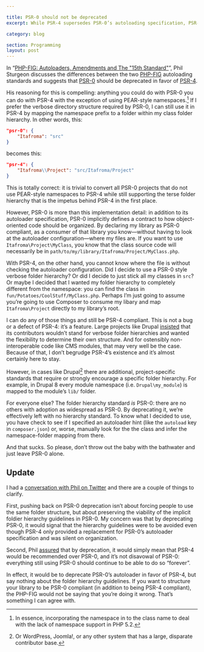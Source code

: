 ```yaml
---

title: PSR-0 should not be deprecated
excerpt: While PSR-4 supersedes PSR-0’s autoloading specification, PSR-0’s folder hierarchy requirements still have value and should not be thrown away.

category: blog

section: Programming
layout: post
---
```


In “[PHP-FIG: Autoloaders, Amendments and The "15th Standard"][1]”, Phil Sturgeon discusses the differences between the two [PHP-FIG][2] autoloading standards and suggests that [PSR-0][3] should be deprecated in favor of [PSR-4][4].

His reasoning for this is compelling: anything you could do with PSR-0 you can do with PSR-4 with the exception of using PEAR-style namespaces.[^1] If I prefer the verbose directory structure required by PSR-0, I can still use it in PSR-4 by mapping the namespace prefix to a folder within my class folder hierarchy. In other words, this:

```json
"psr-0": {
    "Itafroma": "src"
}
```

becomes this:

```json
"psr-4": {
    "Itafroma\\Project": "src/Itafroma/Project"
}
```

This is totally correct: it is trivial to convert all PSR-0 projects that do not use PEAR-style namespaces to PSR-4 while still supporting the terse folder hierarchy that is the impetus behind PSR-4 in the first place.

However, PSR-0 is more than this implementation detail: in addition to its autoloader specification, PSR-0 implicitly defines a contract to how object-oriented code should be organized. By declaring my library as PSR-0 compliant, as a consumer of that library you know—without having to look at the autoloader configuration—where my files are. If you want to use `Itafroma\Project\MyClass`, you know that the class source code will necessarily be in `path/to/my/library/Itafroma/Project/MyClass.php`.

With PSR-4, on the other hand, you cannot know where the file is without checking the autoloader configuration. Did I decide to use a PSR-0 style verbose folder hierarchy? Or did I decide to just stick all my classes in `src`? Or maybe I decided that I wanted my folder hierarchy to completely different from the namespace: you can find the class in `fun/Potatoes/CoolStuff/MyClass.php`. Perhaps I’m just going to assume you’re going to use Composer to consume my libary and map `Itafroma\Project` directly to my library’s root.

I can do any of those things and still be PSR-4 compliant. This is not a bug or a defect of PSR-4: it’s a feature.  Large projects like Drupal [insisted][5] that its contributors wouldn’t stand for verbose folder hierarchies and wanted the flexibility to determine their own structure. And for ostensibly non-interoperable code like CMS modules, that may very well be the case. Because of that, I don’t begrudge PSR-4’s existence and it’s almost certainly here to stay.

However, in cases like Drupal[^3] there are additional, project-specific standards that require or strongly encourage a specific folder hierarchy. For example, in Drupal 8 every module namespace (i.e. `Drupal\my_module`) is mapped to the module’s `lib/` folder.

For everyone else? The folder hierarchy standard *is* PSR-0: there are no others with adoption as widespread as PSR-0. By deprecating it, we’re effectively left with no hierarchy standard. To know what I decided to use, you have check to see if I specified an autoloader hint (like the `autoload` key in `composer.json`) or, worse, manually look for the the class and infer the namespace-folder mapping from there.

And that sucks. So please, don’t throw out the baby with the bathwater and just leave PSR-0 alone.

## Update

I had a [conversation with Phil on Twitter][6] and there are a couple of things to clarify.

First, pushing back on PSR-0 deprecation isn’t about forcing people to use the same folder structure, but about preserving the viability of the implicit foldier hierarchy guidelines in PSR-0. My concern was that by deprecating PSR-0, it would signal that the hierarchy guidelines were to be avoided even though PSR-4 only provided a replacement for PSR-0’s autoloader specification and was silent on organization.

Second, Phil [assured][7] that by deprecation, it would simply mean that PSR-4 would be recommended over PSR-0, and it’s not disavowal of PSR-0: everything still using PSR-0 should continue to be able to do so “forever”.

In effect, it would be to deprecate PSR-0’s autoloader in favor of PSR-4, but say nothing about the folder hierarchy guidelines. If you want to structure your library to be PSR-0 compliant (in addition to being PSR-4 compliant), the PHP-FIG would not be saying that you’re doing it wrong. That’s something I can agree with.

[^1]: In essence, incorporating the namespace in to the class name to deal with the lack of namespace support in PHP 5.2.
[^2]: Or, if you roll your own autoloader, manually map my library’s namespace to whatever the folder structure is.
[^3]: Or WordPress, Joomla!, or any other system that has a large, disparate contributor base.

[1]: http://philsturgeon.co.uk/blog/2014/02/phpfig-autoloaders-amendments-and-the-15th-standard "PHP-FIG: Autoloaders, Amendments and The “15th Standard”"
[2]: http://www.php-fig.org/ "PHP-FIG website"
[3]: http://www.php-fig.org/psr/psr-0/ "PSR-0: Autoloading Standard"
[4]: http://www.php-fig.org/psr/psr-4/ "PSR-4: Autoloading Standard"
[5]: https://drupal.org/node/1971198 "[policy] Drupal and PSR-0/PSR-4 Class Loading"
[6]: https://twitter.com/philsturgeon/status/434112525006028800 "it was measured and well written. Good stuff. I still feel like “if you’ve made it confusing, you’ve done it wrong.” is true. :)"
[7]: https://twitter.com/philsturgeon/status/434117621055643648 "it's not so much disavow, just: you should use PSR-4 but PSR-0 is around if you want it. Composer won’t delete it, etc."
